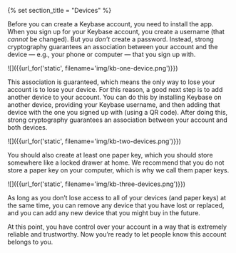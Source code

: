 {% set section_title = "Devices" %}

Before you can create a Keybase account, you need to install the app. When you sign up for your Keybase account, you create a username (that *cannot* be changed). But you *don’t* create a password. Instead, strong cryptography guarantees an association between your account and the device — e.g., your phone or computer — that you sign up with.

![]({{url_for('static', filename='img/kb-one-device.png')}})

This association is guaranteed, which means the only way to lose your account is to lose your device. For this reason, a good next step is to add another device to your account. You can do this by installing Keybase on another device, providing your Keybase username, and then adding that device with the one you signed up with (using a QR code). After doing this, strong cryptography guarantees an association between your account and both devices.

![]({{url_for('static', filename='img/kb-two-devices.png')}})

You should also create at least one paper key, which you should store somewhere like a locked drawer at home. We recommend that you do not store a paper key on your computer, which is why we call them paper keys.

![]({{url_for('static', filename='img/kb-three-devices.png')}})

As long as you don’t lose access to all of your devices (and paper keys) at the same time, you can remove any device that you have lost or replaced, and you can add any new device that you might buy in the future.

At this point, you have control over your account in a way that is extremely reliable and trustworthy. Now you’re ready to let people know this account belongs to you.

